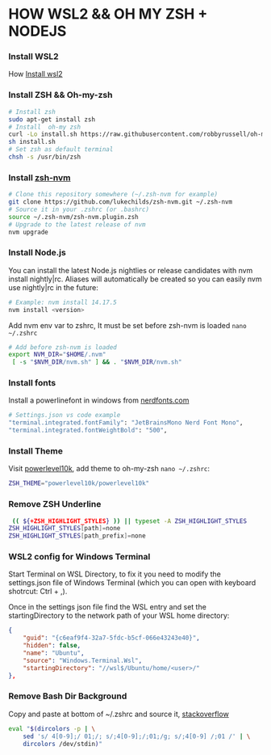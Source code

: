 # HOW WSL2 && OH MY ZSH + NODEJS
### Install WSL2
How [Install wsl2](https://docs.microsoft.com/en-us/windows/wsl/install-win10)
### Install ZSH && Oh-my-zsh
```bash
# Install zsh
sudo apt-get install zsh
# Install  oh-my zsh
curl -Lo install.sh https://raw.githubusercontent.com/robbyrussell/oh-my-zsh/master/tools/install.sh
sh install.sh
# Set zsh as default terminal
chsh -s /usr/bin/zsh
```
### Install [zsh-nvm](https://github.com/lukechilds/zsh-nvm)

```bash
# Clone this repository somewhere (~/.zsh-nvm for example)
git clone https://github.com/lukechilds/zsh-nvm.git ~/.zsh-nvm
# Source it in your .zshrc (or .bashrc)
source ~/.zsh-nvm/zsh-nvm.plugin.zsh
# Upgrade to the latest release of nvm
nvm upgrade
```
### Install Node.js
You can install the latest Node.js nightlies or release candidates with nvm install nightly|rc. Aliases will automatically be created so you can easily nvm use nightly|rc in the future:
```bash
# Example: nvm install 14.17.5
nvm install <version>
```
Add nvm env var to zshrc, It must be set before zsh-nvm is loaded `nano ~/.zshrc`
```bash
# Add before zsh-nvm is loaded
export NVM_DIR="$HOME/.nvm"
 [ -s "$NVM_DIR/nvm.sh" ] && . "$NVM_DIR/nvm.sh"
```
### Install fonts
Install a powerlinefont in windows from [nerdfonts.com](https://www.nerdfonts.com/font-downloads)
```bash
# Settings.json vs code example
"terminal.integrated.fontFamily": "JetBrainsMono Nerd Font Mono",
"terminal.integrated.fontWeightBold": "500",
```
### Install Theme

Visit [powerlevel10k](https://github.com/romkatv/powerlevel10k), add theme to oh-my-zsh `nano ~/.zshrc`:

```bash
ZSH_THEME="powerlevel10k/powerlevel10k"
```
 
 ### Remove ZSH Underline
```bash
 (( ${+ZSH_HIGHLIGHT_STYLES} )) || typeset -A ZSH_HIGHLIGHT_STYLES
ZSH_HIGHLIGHT_STYLES[path]=none
ZSH_HIGHLIGHT_STYLES[path_prefix]=none
```
### WSL2 config for Windows Terminal

Start Terminal on WSL Directory, to fix it you need to modify the settings.json file of Windows Terminal (which you can open with keyboard shotrcut: Ctrl + ,).

Once in the settings json file find the WSL entry and set the startingDirectory to the network path of your WSL home directory:

```json
{
    "guid": "{c6eaf9f4-32a7-5fdc-b5cf-066e43243e40}",
    "hidden": false,
    "name": "Ubuntu",
    "source": "Windows.Terminal.Wsl",
    "startingDirectory": "//wsl$/Ubuntu/home/<user>/"
},
```
### Remove Bash Dir Background

Copy and paste at bottom of ~/.zshrc and source it, [stackoverflow](https://stackoverflow.com/questions/40574819/how-to-remove-dir-background-in-ls-color-output)

```bash
eval "$(dircolors -p | \
    sed 's/ 4[0-9];/ 01;/; s/;4[0-9];/;01;/g; s/;4[0-9] /;01 /' | \
    dircolors /dev/stdin)"
```
